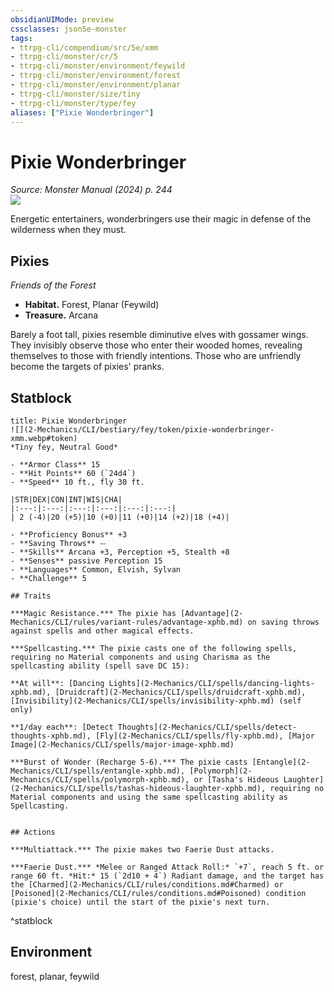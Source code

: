 ```yaml
---
obsidianUIMode: preview
cssclasses: json5e-monster
tags:
- ttrpg-cli/compendium/src/5e/xmm
- ttrpg-cli/monster/cr/5
- ttrpg-cli/monster/environment/feywild
- ttrpg-cli/monster/environment/forest
- ttrpg-cli/monster/environment/planar
- ttrpg-cli/monster/size/tiny
- ttrpg-cli/monster/type/fey
aliases: ["Pixie Wonderbringer"]
---
```

# Pixie Wonderbringer
*Source: Monster Manual (2024) p. 244*  
![](2-Mechanics/CLI/books/monster-manual-2025/img/pixies.webp#right)

Energetic entertainers, wonderbringers use their magic in defense of the wilderness when they must.

## Pixies

*Friends of the Forest*

- **Habitat.** Forest, Planar (Feywild)  
- **Treasure.** Arcana  

Barely a foot tall, pixies resemble diminutive elves with gossamer wings. They invisibly observe those who enter their wooded homes, revealing themselves to those with friendly intentions. Those who are unfriendly become the targets of pixies' pranks.

## Statblock

```ad-statblock
title: Pixie Wonderbringer
![](2-Mechanics/CLI/bestiary/fey/token/pixie-wonderbringer-xmm.webp#token)
*Tiny fey, Neutral Good*

- **Armor Class** 15 
- **Hit Points** 60 (`24d4`) 
- **Speed** 10 ft., fly 30 ft.

|STR|DEX|CON|INT|WIS|CHA|
|:---:|:---:|:---:|:---:|:---:|:---:|
| 2 (-4)|20 (+5)|10 (+0)|11 (+0)|14 (+2)|18 (+4)|

- **Proficiency Bonus** +3
- **Saving Throws** ⏤
- **Skills** Arcana +3, Perception +5, Stealth +8
- **Senses** passive Perception 15
- **Languages** Common, Elvish, Sylvan
- **Challenge** 5

## Traits

***Magic Resistance.*** The pixie has [Advantage](2-Mechanics/CLI/rules/variant-rules/advantage-xphb.md) on saving throws against spells and other magical effects.

***Spellcasting.*** The pixie casts one of the following spells, requiring no Material components and using Charisma as the spellcasting ability (spell save DC 15):

**At will**: [Dancing Lights](2-Mechanics/CLI/spells/dancing-lights-xphb.md), [Druidcraft](2-Mechanics/CLI/spells/druidcraft-xphb.md), [Invisibility](2-Mechanics/CLI/spells/invisibility-xphb.md) (self only)

**1/day each**: [Detect Thoughts](2-Mechanics/CLI/spells/detect-thoughts-xphb.md), [Fly](2-Mechanics/CLI/spells/fly-xphb.md), [Major Image](2-Mechanics/CLI/spells/major-image-xphb.md)

***Burst of Wonder (Recharge 5-6).*** The pixie casts [Entangle](2-Mechanics/CLI/spells/entangle-xphb.md), [Polymorph](2-Mechanics/CLI/spells/polymorph-xphb.md), or [Tasha's Hideous Laughter](2-Mechanics/CLI/spells/tashas-hideous-laughter-xphb.md), requiring no Material components and using the same spellcasting ability as Spellcasting.


## Actions

***Multiattack.*** The pixie makes two Faerie Dust attacks.

***Faerie Dust.*** *Melee or Ranged Attack Roll:* `+7`, reach 5 ft. or range 60 ft. *Hit:* 15 (`2d10 + 4`) Radiant damage, and the target has the [Charmed](2-Mechanics/CLI/rules/conditions.md#Charmed) or [Poisoned](2-Mechanics/CLI/rules/conditions.md#Poisoned) condition (pixie's choice) until the start of the pixie's next turn.
```
^statblock

## Environment

forest, planar, feywild